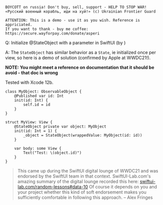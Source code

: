 ```
BOYCOTT on russia! Don't buy, sell, support - HELP TO STOP WAR!
«Русский военный корабль, иди на хуй!» (c) Ukrainian Frontier Guard

ATTENTION: This is a demo - use it as you wish. Reference is appriciated.
If you want to thank - buy me coffee: https://secure.wayforpay.com/donate/asperi
```

Q: Initialize @StateObject with a parameter in SwiftUI (by )

A: The `StateObject` has similar behavior as a `State`, ie initialized once per view, so here is 
a demo of solution (confirmed by Apple at WWDC21!).

**NOTE: You might meet a reference on documentation that it should be avoid - that doc is wrong**

Tested with Xcode 12b.

```
class MyObject: ObservableObject {
    @Published var id: Int
    init(id: Int) {
        self.id = id
    }
}

struct MyView: View {
    @StateObject private var object: MyObject
    init(id: Int = 1) {
        _object = StateObject(wrappedValue: MyObject(id: id))
    }

    var body: some View {
        Text("Test: \(object.id)")
    }
}
```

> This came up during the SwiftUI digital lounge of WWDC21 and was endorsed by 
> the SwiftUI team in that context. SwiftUI-Lab.com's amazing summary of the 
> digital lounge recorded this here: [swiftui-lab.com/random-lessons#data-10](swiftui-lab.com/random-lessons#data-10) Of 
> course it depends on you and your project whether this kind of soft endorsement 
> makes you sufficiently comfortable in following this approach. – Alex Fringes
